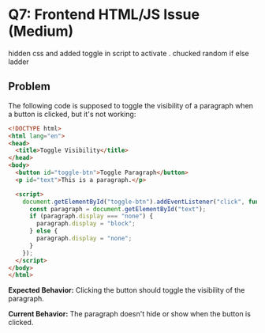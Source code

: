 # Q7: Frontend HTML/JS Issue (Medium)
hidden css and added toggle in script to activate . chucked random if else ladder

## Problem

The following code is supposed to toggle the visibility of a paragraph when a button is clicked, but it's not working:

```html
<!DOCTYPE html>
<html lang="en">
<head>
  <title>Toggle Visibility</title>
</head>
<body>
  <button id="toggle-btn">Toggle Paragraph</button>
  <p id="text">This is a paragraph.</p>

  <script>
    document.getElementById("toggle-btn").addEventListener("click", function() {
      const paragraph = document.getElementById("text");
      if (paragraph.display === "none") {
        paragraph.display = "block";
      } else {
        paragraph.display = "none";
      }
    });
  </script>
</body>
</html>
```

**Expected Behavior:**
Clicking the button should toggle the visibility of the paragraph.

**Current Behavior:**
The paragraph doesn't hide or show when the button is clicked.
